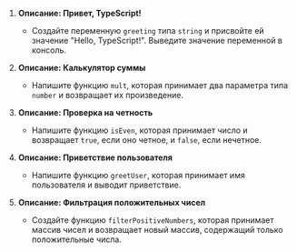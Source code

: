 1. **Описание: Привет, TypeScript!**
   - Создайте переменную `greeting` типа `string` и присвойте ей значение "Hello, TypeScript!". Выведите значение переменной в консоль.

2. **Описание: Калькулятор суммы**
   - Напишите функцию `mult`, которая принимает два параметра типа `number` и возвращает их произведение.

3. **Описание: Проверка на четность**
   - Напишите функцию `isEven`, которая принимает число и возвращает `true`, если оно четное, и `false`, если нечетное.

4. **Описание: Приветствие пользователя**
   - Напишите функцию `greetUser`, которая принимает имя пользователя и выводит приветствие.

5. **Описание: Фильтрация положительных чисел**
   - Создайте функцию `filterPositiveNumbers`, которая принимает массив чисел и возвращает новый массив, содержащий только положительные числа.

